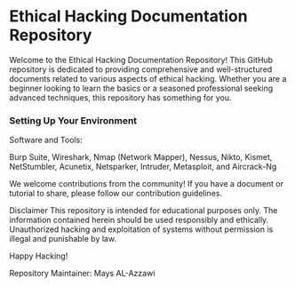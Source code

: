# Ethical Hacking Documentation Repository

<p> Welcome to the Ethical Hacking Documentation Repository! This GitHub repository is dedicated to providing comprehensive and well-structured documents related to various aspects of ethical hacking. Whether you are a beginner looking to learn the basics or a seasoned professional seeking advanced techniques, this repository has something for you.</p>


<h3> Setting Up Your Environment </h3>
   
<p>Software and Tools: </p>
Burp Suite, 
Wireshark, 
Nmap (Network Mapper), 
Nessus, 
Nikto, 
Kismet, 
NetStumbler, 
Acunetix, 
Netsparker, 
Intruder, 
Metasploit, 
and Aircrack-Ng

We welcome contributions from the community! If you have a document or tutorial to share, please follow our contribution guidelines.

Disclaimer
This repository is intended for educational purposes only. The information contained herein should be used responsibly and ethically. Unauthorized hacking and exploitation of systems without permission is illegal and punishable by law.

Happy Hacking!

Repository Maintainer: Mays AL-Azzawi


